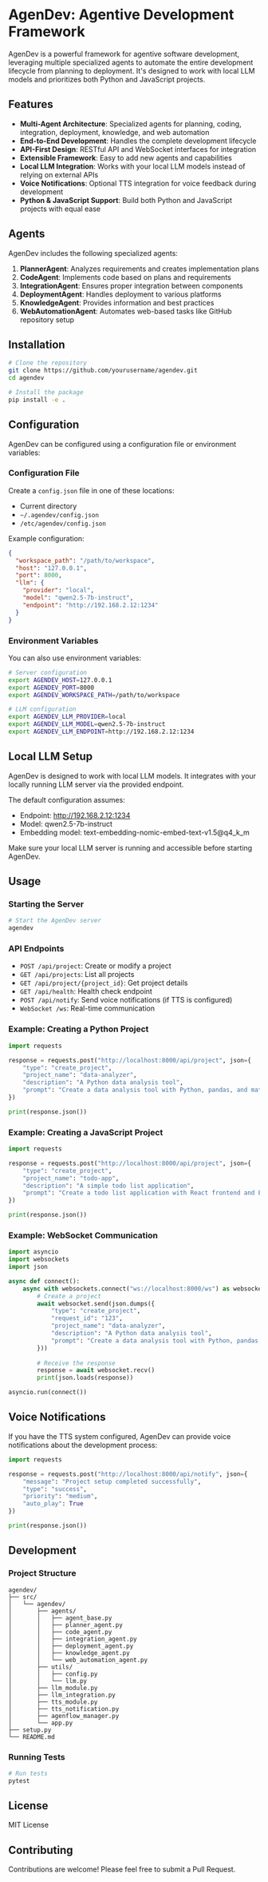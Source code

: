 # AgenDev: Agentive Development Framework

AgenDev is a powerful framework for agentive software development, leveraging multiple specialized agents to automate the entire development lifecycle from planning to deployment. It's designed to work with local LLM models and prioritizes both Python and JavaScript projects.

## Features

- **Multi-Agent Architecture**: Specialized agents for planning, coding, integration, deployment, knowledge, and web automation
- **End-to-End Development**: Handles the complete development lifecycle
- **API-First Design**: RESTful API and WebSocket interfaces for integration
- **Extensible Framework**: Easy to add new agents and capabilities
- **Local LLM Integration**: Works with your local LLM models instead of relying on external APIs
- **Voice Notifications**: Optional TTS integration for voice feedback during development
- **Python & JavaScript Support**: Build both Python and JavaScript projects with equal ease

## Agents

AgenDev includes the following specialized agents:

1. **PlannerAgent**: Analyzes requirements and creates implementation plans
2. **CodeAgent**: Implements code based on plans and requirements
3. **IntegrationAgent**: Ensures proper integration between components
4. **DeploymentAgent**: Handles deployment to various platforms
5. **KnowledgeAgent**: Provides information and best practices
6. **WebAutomationAgent**: Automates web-based tasks like GitHub repository setup

## Installation

```bash
# Clone the repository
git clone https://github.com/yourusername/agendev.git
cd agendev

# Install the package
pip install -e .
```

## Configuration

AgenDev can be configured using a configuration file or environment variables:

### Configuration File

Create a `config.json` file in one of these locations:
- Current directory
- `~/.agendev/config.json`
- `/etc/agendev/config.json`

Example configuration:

```json
{
  "workspace_path": "/path/to/workspace",
  "host": "127.0.0.1",
  "port": 8000,
  "llm": {
    "provider": "local",
    "model": "qwen2.5-7b-instruct",
    "endpoint": "http://192.168.2.12:1234"
  }
}
```

### Environment Variables

You can also use environment variables:

```bash
# Server configuration
export AGENDEV_HOST=127.0.0.1
export AGENDEV_PORT=8000
export AGENDEV_WORKSPACE_PATH=/path/to/workspace

# LLM configuration
export AGENDEV_LLM_PROVIDER=local
export AGENDEV_LLM_MODEL=qwen2.5-7b-instruct
export AGENDEV_LLM_ENDPOINT=http://192.168.2.12:1234
```

## Local LLM Setup

AgenDev is designed to work with local LLM models. It integrates with your locally running LLM server via the provided endpoint. 

The default configuration assumes:
- Endpoint: http://192.168.2.12:1234
- Model: qwen2.5-7b-instruct
- Embedding model: text-embedding-nomic-embed-text-v1.5@q4_k_m

Make sure your local LLM server is running and accessible before starting AgenDev.

## Usage

### Starting the Server

```bash
# Start the AgenDev server
agendev
```

### API Endpoints

- `POST /api/project`: Create or modify a project
- `GET /api/projects`: List all projects
- `GET /api/project/{project_id}`: Get project details
- `GET /api/health`: Health check endpoint
- `POST /api/notify`: Send voice notifications (if TTS is configured)
- `WebSocket /ws`: Real-time communication

### Example: Creating a Python Project

```python
import requests

response = requests.post("http://localhost:8000/api/project", json={
    "type": "create_project",
    "project_name": "data-analyzer",
    "description": "A Python data analysis tool",
    "prompt": "Create a data analysis tool with Python, pandas, and matplotlib that can load CSV files, perform basic statistical analysis, and generate visualizations"
})

print(response.json())
```

### Example: Creating a JavaScript Project

```python
import requests

response = requests.post("http://localhost:8000/api/project", json={
    "type": "create_project",
    "project_name": "todo-app",
    "description": "A simple todo list application",
    "prompt": "Create a todo list application with React frontend and Express backend"
})

print(response.json())
```

### Example: WebSocket Communication

```python
import asyncio
import websockets
import json

async def connect():
    async with websockets.connect("ws://localhost:8000/ws") as websocket:
        # Create a project
        await websocket.send(json.dumps({
            "type": "create_project",
            "request_id": "123",
            "project_name": "data-analyzer",
            "description": "A Python data analysis tool",
            "prompt": "Create a data analysis tool with Python, pandas, and matplotlib"
        }))
        
        # Receive the response
        response = await websocket.recv()
        print(json.loads(response))

asyncio.run(connect())
```

## Voice Notifications

If you have the TTS system configured, AgenDev can provide voice notifications about the development process:

```python
import requests

response = requests.post("http://localhost:8000/api/notify", json={
    "message": "Project setup completed successfully",
    "type": "success",
    "priority": "medium",
    "auto_play": True
})

print(response.json())
```

## Development

### Project Structure

```
agendev/
├── src/
│   └── agendev/
│       ├── agents/
│       │   ├── agent_base.py
│       │   ├── planner_agent.py
│       │   ├── code_agent.py
│       │   ├── integration_agent.py
│       │   ├── deployment_agent.py
│       │   ├── knowledge_agent.py
│       │   └── web_automation_agent.py
│       ├── utils/
│       │   ├── config.py
│       │   └── llm.py
│       ├── llm_module.py
│       ├── llm_integration.py
│       ├── tts_module.py
│       ├── tts_notification.py
│       ├── agenflow_manager.py
│       └── app.py
├── setup.py
└── README.md
```

### Running Tests

```bash
# Run tests
pytest
```

## License

MIT License

## Contributing

Contributions are welcome! Please feel free to submit a Pull Request.
